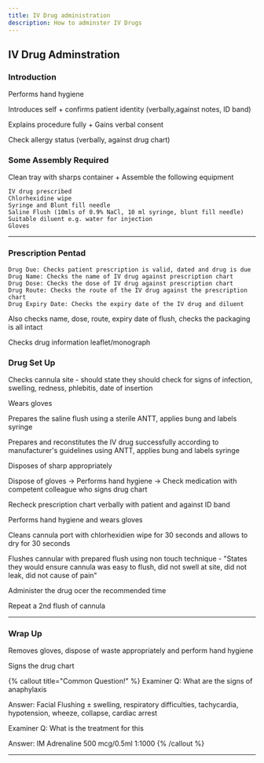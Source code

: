 ```yaml
---
title: IV Drug administration
description: How to adminster IV Drugs
---
```


## IV Drug Adminstration

### Introduction

Performs hand hygiene

Introduces self + confirms patient identity (verbally,against notes, ID band)

Explains procedure fully + Gains verbal consent

Check allergy status (verbally, against drug chart)

### Some Assembly Required

Clean tray with sharps container + Assemble the following equipment

```
IV drug prescribed
Chlorhexidine wipe
Syringe and Blunt fill needle
Saline Flush (10mls of 0.9% NaCl, 10 ml syringe, blunt fill needle)
Suitable diluent e.g. water for injection
Gloves
```

---

### Prescription Pentad

```
Drug Due: Checks patient prescription is valid, dated and drug is due
Drug Name: Checks the name of IV drug against prescription chart
Drug Dose: Checks the dose of IV drug against prescription chart
Drug Route: Checks the route of the IV drug against the prescription chart
Drug Expiry Date: Checks the expiry date of the IV drug and diluent
```

Also checks name, dose, route, expiry date of flush, checks the packaging is all intact

Checks drug information leaflet/monograph

### Drug Set Up

Checks cannula site - should state they should check for signs of infection, swelling, redness, phlebitis, date of insertion

Wears gloves

Prepares the saline flush using a sterile ANTT, applies bung and labels syringe

Prepares and reconstitutes the IV drug successfully according to manufacturer's guidelines using ANTT, applies bung and labels syringe

Disposes of sharp appropriately

Dispose of gloves -> Performs hand hygiene -> Check medication with competent colleague who signs drug chart

Recheck prescription chart verbally with patient and against ID band

Performs hand hygiene and wears gloves

Cleans cannula port with chlorhexidien wipe for 30 seconds and allows to dry for 30 seconds

Flushes cannular with prepared flush using non touch technique - "States they would ensure cannula was easy to flush, did not swell at site, did not leak, did not cause of pain"

Administer the drug ocer the recommended time

Repeat a 2nd flush of cannula

---

### Wrap Up

Removes gloves, dispose of waste appropriately and perform hand hygiene

Signs the drug chart

{% callout title="Common Question!" %}
Examiner Q: What are the signs of anaphylaxis

Answer: Facial Flushing ± swelling, respiratory difficulties, tachycardia, hypotension, wheeze, collapse, cardiac arrest

Examiner Q: What is the treatment for this

Answer: IM Adrenaline 500 mcg/0.5ml 1:1000
{% /callout %}

---
